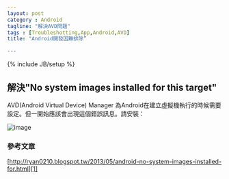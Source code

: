 ```yaml
---
layout: post
category : Android 
tagline: "解決AVD問題"
tags : [Troubleshotting,App,Android,AVD]
title: "Android開發困難排除”

---
```

{% include JB/setup %}

## 解決"No system images installed for this target"

AVD(Android Virtual Device) Manager 為Android在建立虛擬機執行的時候需要設定。但一開始應該會出現這個錯誤訊息。請安裝：

![image][image-1]


### 參考文章

[http://ryan0210.blogspot.tw/2013/05/android-no-system-images-installed-for.html][1]

[1]:	http://ryan0210.blogspot.tw/2013/05/android-no-system-images-installed-for.html

[image-1]:	https://farm3.staticflickr.com/2944/15329485235_26f1427feb_o.png